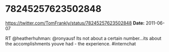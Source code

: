 # 78245257623502848
https://twitter.com/TomFrankly/status/78245257623502848
**Date:** 2011-06-07

RT @heatherhuhman: @ronyausf Its not about a certain number...its about the accomplishments youve had - the experience. #internchat
